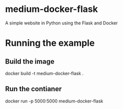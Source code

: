 # medium-docker-flask
A simple website in Python using the Flask and Docker

# Running the example
## Build the image
docker build -t medium-docker-flask .
## Run the contianer
docker run -p 5000:5000 medium-docker-flask
